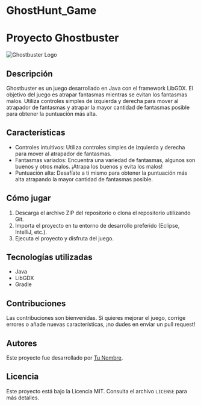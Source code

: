 # GhostHunt_Game

# Proyecto Ghostbuster

![Ghostbuster Logo](https://ideogram.ai/api/images/direct/3wpm_3RJR0mCf8uIl1u-ig.png)

## Descripción
Ghostbuster es un juego desarrollado en Java con el framework LibGDX. El objetivo del juego es atrapar fantasmas mientras se evitan los fantasmas malos. Utiliza controles simples de izquierda y derecha para mover al atrapador de fantasmas y atrapar la mayor cantidad de fantasmas posible para obtener la puntuación más alta.

## Características
- Controles intuitivos: Utiliza controles simples de izquierda y derecha para mover al atrapador de fantasmas.
- Fantasmas variados: Encuentra una variedad de fantasmas, algunos son buenos y otros malos. ¡Atrapa los buenos y evita los malos!
- Puntuación alta: Desafíate a ti mismo para obtener la puntuación más alta atrapando la mayor cantidad de fantasmas posible.

## Cómo jugar
1. Descarga el archivo ZIP del repositorio o clona el repositorio utilizando Git.
2. Importa el proyecto en tu entorno de desarrollo preferido (Eclipse, IntelliJ, etc.).
3. Ejecuta el proyecto y disfruta del juego.

## Tecnologías utilizadas
- Java
- LibGDX
- Gradle

## Contribuciones
Las contribuciones son bienvenidas. Si quieres mejorar el juego, corrige errores o añade nuevas características, ¡no dudes en enviar un pull request!

## Autores
Este proyecto fue desarrollado por [Tu Nombre](https://github.com/darthgart).

## Licencia
Este proyecto está bajo la Licencia MIT. Consulta el archivo `LICENSE` para más detalles.
